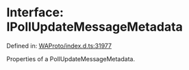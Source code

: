# Interface: IPollUpdateMessageMetadata

Defined in: [WAProto/index.d.ts:31977](https://github.com/Fokusdotid/bail/blob/3bd64a6fd6e8fc52d3ec9ba842534bed26103555/WAProto/index.d.ts#L31977)

Properties of a PollUpdateMessageMetadata.

